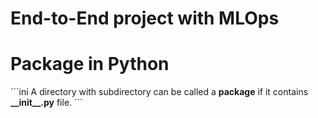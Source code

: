 # End-to-End project with MLOps

<h1>Package in Python</h1>
```ini
A directory with subdirectory can be called a <b>package</b> if it contains <b>__init__.py</b> file.
```